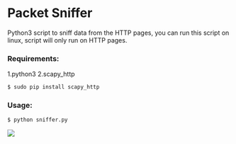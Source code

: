 # Packet Sniffer
Python3 script to sniff data from the HTTP pages, you can run this script on linux, script will only run on HTTP pages.
### Requirements:
1.python3
2.scapy_http
```bash
$ sudo pip install scapy_http
```
### Usage:
```bash
$ python sniffer.py
```
![](https://github.com/pritamp17/Hacking-Scripts/blob/sniffer1/Python/Sniffer/sniffer.png?raw=true)
